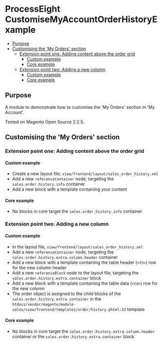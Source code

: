 # ProcessEight CustomiseMyAccountOrderHistoryExample

* [Purpose](#purpose)
* [Customising the 'My Orders' section](#customising-the-my-orders-section)
    * [Extension point one: Adding content above the order grid](#extension-point-one-adding-content-above-the-order-grid)
        * [Custom example](#custom-example)
        * [Core example](#core-example)
    * [Extension point two: Adding a new column](#extension-point-two-adding-a-new-column)
        * [Custom example](#custom-example-1)
        * [Core example](#core-example-1)
        
## Purpose
A module to demonstrate how to customise the 'My Orders' section in 'My Account'.

Tested on Magento Open Source 2.2.5.

## Customising the 'My Orders' section

### Extension point one: Adding content above the order grid

#### Custom example
* Create a new layout file, `view/frontend/layout/sales_order_history.xml`
* Add a new `referenceContainer` node, targeting the `sales.order.history.info` container
* Add a new block with a template containing your content

#### Core example
* No blocks in core target the `sales.order.history.info` container

### Extension point two: Adding a new column

#### Custom example
* In the layout file, `view/frontend/layout/sales_order_history.xml`
* Add a new `referenceContainer` node, targeting the `sales.order.history.extra.column.header` container
* Add a new block with a template containing the table header (`<th>`) row for the new column header
* Add a new `referenceBlock` node to the layout file, targeting the `sales.order.history.extra.container` block
* Add a new block with a template containing the table data (`<td>`) row for the new column
* The order object is assigned to the child blocks of the `sales.order.history.extra.container` in the `htdocs/vendor/magento/module-sales/view/frontend/templates/order/history.phtml:32` template

#### Core example
* No blocks in core target the `sales.order.history.extra.column.header` container or the `sales.order.history.extra.container` block
